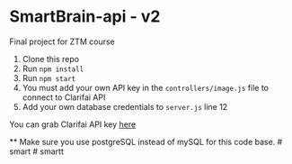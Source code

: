 # SmartBrain-api - v2
Final project for ZTM course

1. Clone this repo
2. Run `npm install`
3. Run `npm start`
4. You must add your own API key in the `controllers/image.js` file to connect to Clarifai API
5. Add your own database credentials to `server.js` line 12

You can grab Clarifai API key [here](https://www.clarifai.com/)

** Make sure you use postgreSQL instead of mySQL for this code base.
#   s m a r t  
 #   s m a r t t  
 